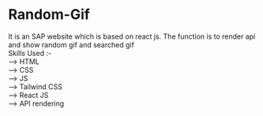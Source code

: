 # Random-Gif
It is an SAP website which is based on react js. The function is to render api and show random gif and searched gif <br/>
Skills Used :- <br/>
--> HTML <br/>
--> CSS <br/>
--> JS <br/>
--> Tailwind CSS <br/>
--> React JS <br/>
--> API rendering <br/>
